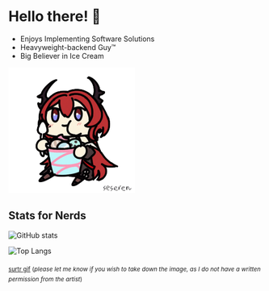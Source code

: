 # Hello there! 👋
* Enjoys Implementing Software Solutions
* Heavyweight-backend Guy™
* Big Believer in Ice Cream
<img src="https://github.com/razyoboy/razyoboy/blob/main/img/arknights-surtr.gif" width="250" height="250" />

## Stats for Nerds
![GitHub stats](https://razyoboy-github-readme-stats-814216869746.asia-southeast1.run.app/?username=razyoboy&show_icons=true&count_private=true&theme=apprentice&hide_rank=true)

![Top Langs](https://razyoboy-github-readme-stats-814216869746.asia-southeast1.run.app/top-langs/?username=razyoboy&layout=compact&hide=jupyter%20notebook,c,c%2B%2B,css,makefile,javascript,cmake,html,processing,purebasic,less&langs_count=10&hide_progress=true&theme=apprentice)

<sub>[surtr gif](https://twitter.com/seseren_kr)
(*please let me know if you wish to take down the image, as I do not have a written permission from the artist*)<sub>
